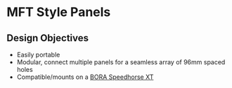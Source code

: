 # MFT Style Panels

## Design Objectives

* Easily portable
* Modular, connect multiple panels for a seamless array of 96mm spaced holes
* Compatible/mounts on a [BORA Speedhorse XT](https://boratool.com/bora-speedhorse-xt-adjustable-leg-two-pack.html)

